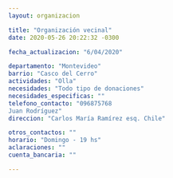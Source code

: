 ```yaml
---
layout: organizacion

title: "Organización vecinal"
date: 2020-05-26 20:22:32 -0300

fecha_actualizacion: "6/04/2020"

departamento: "Montevideo"
barrio: "Casco del Cerro"
actividades: "Olla"
necesidades: "Todo tipo de donaciones"
necesidades_especificas: ""
telefono_contacto: "096875768
Juan Rodríguez"
direccion: "Carlos María Ramírez esq. Chile"

otros_contactos: ""
horario: "Domingo - 19 hs"
aclaraciones: ""
cuenta_bancaria: ""

---
```

